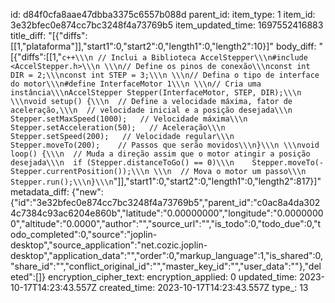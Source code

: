 id: d84f0cfa8aae47dbba3375c6557b088d
parent_id: 
item_type: 1
item_id: 3e32bfec0e874cc7bc3248f4a73769b5
item_updated_time: 1697552416883
title_diff: "[{\"diffs\":[[1,\"plataforma\"]],\"start1\":0,\"start2\":0,\"length1\":0,\"length2\":10}]"
body_diff: "[{\"diffs\":[[1,\"````c++\\\n // Inclui a Biblioteca AccelStepper\\\n#include <AccelStepper.h>\\\n \\\n// Define os pinos de conexão\\\nconst int DIR = 2;\\\nconst int STEP = 3;\\\n \\\n// Defina o tipo de interface do motor\\\n#define InterfaceMotor 1\\\n \\\n// Cria uma instância\\\nAccelStepper Stepper(InterfaceMotor, STEP, DIR);\\\n \\\nvoid setup() {\\\n  // Define a velocidade máxima, fator de aceleração,\\\n  // velocidade inicial e a posição desejada\\\n  Stepper.setMaxSpeed(1000);   // Velocidade máxima\\\n  Stepper.setAcceleration(50);   // Aceleração\\\n  Stepper.setSpeed(200);   // Velocidade regular\\\n  Stepper.moveTo(200);    // Passos que serão movidos\\\n}\\\n \\\nvoid loop() {\\\n  // Muda a direção assim que o motor atingir a posição desejada\\\n  if (Stepper.distanceToGo() == 0)\\\n    Stepper.moveTo(-Stepper.currentPosition());\\\n \\\n  // Mova o motor um passo\\\n  Stepper.run();\\\n}\\\n````\"]],\"start1\":0,\"start2\":0,\"length1\":0,\"length2\":817}]"
metadata_diff: {"new":{"id":"3e32bfec0e874cc7bc3248f4a73769b5","parent_id":"c0ac8a4da3024c7384c93ac6204e860b","latitude":"0.00000000","longitude":"0.00000000","altitude":"0.0000","author":"","source_url":"","is_todo":0,"todo_due":0,"todo_completed":0,"source":"joplin-desktop","source_application":"net.cozic.joplin-desktop","application_data":"","order":0,"markup_language":1,"is_shared":0,"share_id":"","conflict_original_id":"","master_key_id":"","user_data":""},"deleted":[]}
encryption_cipher_text: 
encryption_applied: 0
updated_time: 2023-10-17T14:23:43.557Z
created_time: 2023-10-17T14:23:43.557Z
type_: 13